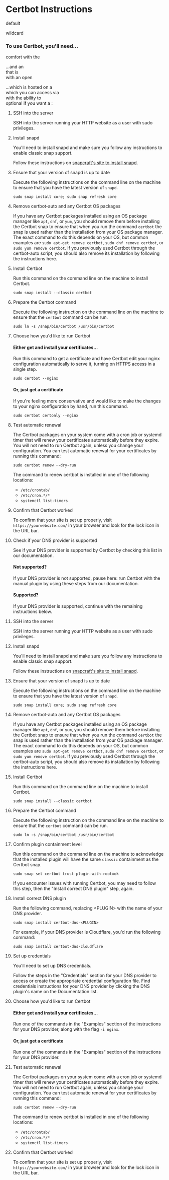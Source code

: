 # Certbot Instructions

default

wildcard

### To use Certbot, you'll need...

comfort with the

...and an\
that is\
with an open

...which is hosted on a\
which you can access via\
with the ability to\
optional if you want a :

1.  SSH into the server

    SSH into the server running your HTTP website as a user with sudo privileges.
2.  Install snapd

    You'll need to install snapd and make sure you follow any instructions to enable classic snap support.

    Follow these instructions on [snapcraft's site to install snapd](https://snapcraft.io/docs/installing-snapd/).
3.  Ensure that your version of snapd is up to date

    Execute the following instructions on the command line on the machine to ensure that you have the latest version of `snapd`.

    ```
    sudo snap install core; sudo snap refresh core
    ```
4.  Remove certbot-auto and any Certbot OS packages

    If you have any Certbot packages installed using an OS package manager like `apt`, `dnf`, or `yum`, you should remove them before installing the Certbot snap to ensure that when you run the command `certbot` the snap is used rather than the installation from your OS package manager. The exact command to do this depends on your OS, but common examples are `sudo apt-get remove certbot`, `sudo dnf remove certbot`, or `sudo yum remove certbot`. If you previously used Certbot through the certbot-auto script, you should also remove its installation by following the instructions here.
5.  Install Certbot

    Run this command on the command line on the machine to install Certbot.

    ```
    sudo snap install --classic certbot
    ```
6.  Prepare the Certbot command

    Execute the following instruction on the command line on the machine to ensure that the `certbot` command can be run.

    ```
    sudo ln -s /snap/bin/certbot /usr/bin/certbot
    ```
7.  Choose how you'd like to run Certbot

    #### Either get and install your certificates...

    Run this command to get a certificate and have Certbot edit your nginx configuration automatically to serve it, turning on HTTPS access in a single step.

    ```
    sudo certbot --nginx
    ```

    #### Or, just get a certificate

    If you're feeling more conservative and would like to make the changes to your nginx configuration by hand, run this command.

    ```
    sudo certbot certonly --nginx
    ```
8.  Test automatic renewal

    The Certbot packages on your system come with a cron job or systemd timer that will renew your certificates automatically before they expire. You will not need to run Certbot again, unless you change your configuration. You can test automatic renewal for your certificates by running this command:

    ```
    sudo certbot renew --dry-run
    ```

    The command to renew certbot is installed in one of the following locations:

    * `/etc/crontab/`
    * `/etc/cron.*/*`
    * `systemctl list-timers`
9.  Confirm that Certbot worked

    To confirm that your site is set up properly, visit `https://yourwebsite.com/` in your browser and look for the lock icon in the URL bar.
10. Check if your DNS provider is supported

    See if your DNS provider is supported by Certbot by checking this list in our documentation.

    #### Not supported?

    If your DNS provider is not supported, pause here: run Certbot with the manual plugin by using these steps from our documentation.

    #### Supported?

    If your DNS provider is supported, continue with the remaining instructions below.
11. SSH into the server

    SSH into the server running your HTTP website as a user with sudo privileges.
12. Install snapd

    You'll need to install snapd and make sure you follow any instructions to enable classic snap support.

    Follow these instructions on [snapcraft's site to install snapd](https://snapcraft.io/docs/installing-snapd/).
13. Ensure that your version of snapd is up to date

    Execute the following instructions on the command line on the machine to ensure that you have the latest version of `snapd`.

    ```
    sudo snap install core; sudo snap refresh core
    ```
14. Remove certbot-auto and any Certbot OS packages

    If you have any Certbot packages installed using an OS package manager like `apt`, `dnf`, or `yum`, you should remove them before installing the Certbot snap to ensure that when you run the command `certbot` the snap is used rather than the installation from your OS package manager. The exact command to do this depends on your OS, but common examples are `sudo apt-get remove certbot`, `sudo dnf remove certbot`, or `sudo yum remove certbot`. If you previously used Certbot through the certbot-auto script, you should also remove its installation by following the instructions here.
15. Install Certbot

    Run this command on the command line on the machine to install Certbot.

    ```
    sudo snap install --classic certbot
    ```
16. Prepare the Certbot command

    Execute the following instruction on the command line on the machine to ensure that the `certbot` command can be run.

    ```
    sudo ln -s /snap/bin/certbot /usr/bin/certbot
    ```
17. Confirm plugin containment level

    Run this command on the command line on the machine to acknowledge that the installed plugin will have the same `classic` containment as the Certbot snap.

    ```
    sudo snap set certbot trust-plugin-with-root=ok
    ```

    If you encounter issues with running Certbot, you may need to follow this step, then the "Install correct DNS plugin" step, again.
18. Install correct DNS plugin

    Run the following command, replacing \<PLUGIN> with the name of your DNS provider.

    ```
    sudo snap install certbot-dns-<PLUGIN>
    ```

    For example, if your DNS provider is Cloudflare, you'd run the following command:

    ```
    sudo snap install certbot-dns-cloudflare
    ```
19. Set up credentials

    You'll need to set up DNS credentials.

    Follow the steps in the "Credentials" section for your DNS provider to access or create the appropriate credential configuration file. Find credentials instructions for your DNS provider by clicking the DNS plugin's name on the Documentation list.
20. Choose how you'd like to run Certbot

    #### Either get and install your certificates...

    Run one of the commands in the "Examples" section of the instructions for your DNS provider, along with the flag `-i nginx`.

    #### Or, just get a certificate

    Run one of the commands in the "Examples" section of the instructions for your DNS provider.
21. Test automatic renewal

    The Certbot packages on your system come with a cron job or systemd timer that will renew your certificates automatically before they expire. You will not need to run Certbot again, unless you change your configuration. You can test automatic renewal for your certificates by running this command:

    ```
    sudo certbot renew --dry-run
    ```

    The command to renew certbot is installed in one of the following locations:

    * `/etc/crontab/`
    * `/etc/cron.*/*`
    * `systemctl list-timers`
22. Confirm that Certbot worked

    To confirm that your site is set up properly, visit `https://yourwebsite.com/` in your browser and look for the lock icon in the URL bar.
